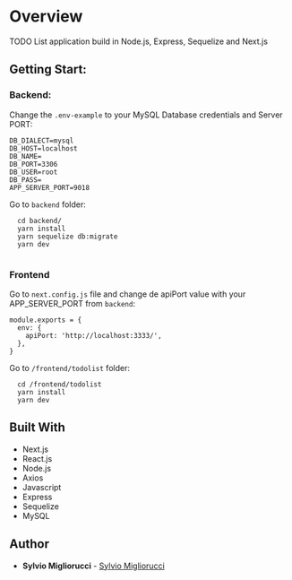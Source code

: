 # Overview
TODO List application build in Node.js, Express, Sequelize and Next.js


## Getting Start:

### Backend:

Change the ```.env-example``` to your MySQL Database credentials and Server PORT:
```
DB_DIALECT=mysql
DB_HOST=localhost
DB_NAME=
DB_PORT=3306
DB_USER=root
DB_PASS=
APP_SERVER_PORT=9018
``` 

Go to ```backend``` folder:
```
  cd backend/
  yarn install
  yarn sequelize db:migrate
  yarn dev
  
```

### Frontend

Go to ```next.config.js``` file and change de apiPort value with your APP_SERVER_PORT from ```backend```: 
```
module.exports = {
  env: {
    apiPort: 'http://localhost:3333/',
  },
}
```

Go to ```/frontend/todolist``` folder:
```
  cd /frontend/todolist
  yarn install
  yarn dev
```


## Built With

* Next.js
* React.js
* Node.js
* Axios
* Javascript
* Express
* Sequelize 
* MySQL

## Author

* **Sylvio Migliorucci** - [Sylvio Migliorucci](https://github.com/SylvioMigliorucci)
